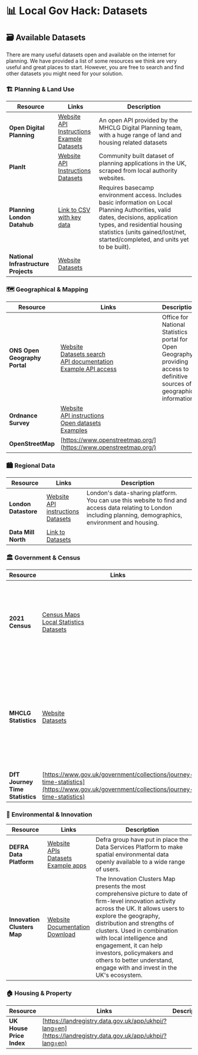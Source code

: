 # 📊 Local Gov Hack: Datasets

## 🗃️ Available Datasets

There are many useful datasets open and available on the internet for planning. We have provided a list of some resources we think are very useful and great places to start. However, you are free to search and find other datasets you might need for your solution.


### 🏗️ Planning & Land Use
| Resource | Links | Description |
|----------|-------|-------------|
| **Open Digital Planning** | [Website](https://www.planning.data.gov.uk/)<br>[API Instructions](https://www.planning.data.gov.uk/docs#api%20)<br>[Example](https://github.com/i-dot-ai/local-gov-hack/blob/main/dataset_examples/open_digital_planning.py)<br>[Datasets](https://www.planning.data.gov.uk/dataset/) | An open API provided by the MHCLG Digital Planning team, with a huge range of land and housing related datasets |
| **PlanIt** | [Website](https://www.planit.org.uk/)<br>[API Instructions](https://www.planit.org.uk/api/)<br>[Datasets](https://www.planit.org.uk/dictionary/) | Community built dataset of planning applications in the UK, scraped from local authority websites. |
| **Planning London Datahub** | [Link to CSV with key data](https://3.basecamp.com/5954308/join/JskKpUBSD9Uq) | Requires basecamp environment access. Includes basic information on Local Planning Authorities, valid dates, decisions, application types, and residential housing statistics (units gained/lost/net, started/completed, and units yet to be built). |
| **National Infrastructure Projects** | [Website](https://national-infrastructure-consenting.planninginspectorate.gov.uk/project-search)<br>[Datasets](https://national-infrastructure-consenting.planninginspectorate.gov.uk/register-of-applications) | |

### 🗺️ Geographical & Mapping
| Resource | Links | Description |
|----------|-------|-------------|
| **ONS Open Geography Portal** | [Website](https://geoportal.statistics.gov.uk/)<br>[Datasets search](https://geoportal.statistics.gov.uk/search?sort=Date%20Updated%7Cmodified%7Cdesc)<br>[API documentation](https://geoportal.statistics.gov.uk/api/search/definition/)<br>[Example API access](https://thedatasavvycorner.com/blogs/06-working-with-ons-open-geo-portal) | Office for National Statistics portal for Open Geography, providing access to definitive sources of geographic information |
| **Ordnance Survey** | [Website](https://osdatahub.os.uk/)<br>[API instructions](https://docs.os.uk/os-apis)<br>[Open datasets](https://osdatahub.os.uk/downloads/open)<br>[Examples](https://labs.os.uk/public/os-data-hub-examples/) | |
| **OpenStreetMap** | [https://www.openstreetmap.org/](https://www.openstreetmap.org/) | |

### 🏙️ Regional Data
| Resource | Links | Description |
|----------|-------|-------------|
| **London Datastore** | [Website](https://data.london.gov.uk/guidance/)<br>[API instructions](https://www.london.gov.uk/sites/default/files/planninglondondatahub_api_connection_technical_documentation_v1.pdf)<br>[Datasets](https://data.london.gov.uk/dataset/) | London's data-sharing platform. You can use this website to find and access data relating to London including planning, demographics, environment and housing. |
| **Data Mill North** | [Link to Datasets](https://datamillnorth.org/search?type=dataset) | |

### 🏛️ Government & Census
| Resource | Links | Description |
|----------|-------|-------------|
| **2021 Census** | [Census Maps](https://www.ons.gov.uk/census/maps/)<br>[Local Statistics](https://www.ons.gov.uk/explore-local-statistics/)<br>[Datasets](https://www.nomisweb.co.uk/sources/census_2021) | Interactive map tool that visualises Census 2021 data on different topics down to a local authority area and neighbourhood level. |
| **MHCLG Statistics** | [Website](https://www.gov.uk/government/organisations/ministry-of-housing-communities-local-government/about/statistics)<br>[Datasets](https://www.gov.uk/search/research-and-statistics?content_store_document_type=statistics_published&organisations%5B%5D=ministry-of-housing-communities-local-government&order=updated-newest) | MHCLG publishes statistics relating to deprivation, fire, housing and homelessness, local government finance, planning performance and land use. |
| **DfT Journey Time Statistics** | [https://www.gov.uk/government/collections/journey-time-statistics](https://www.gov.uk/government/collections/journey-time-statistics) | |

### 🌳 Environmental & Innovation
| Resource | Links | Description |
|----------|-------|-------------|
| **DEFRA Data Platform** | [Website](https://environment.data.gov.uk/)<br>[APIs](https://environment.data.gov.uk/apiportal)<br>[Datasets](https://environment.data.gov.uk/apiportal)<br>[Example apps](https://environment.data.gov.uk/appgallery) | Defra group have put in place the Data Services Platform to make spatial environmental data openly available to a wide range of users. |
| **Innovation Clusters Map** | [Website](https://www.innovationclusters.dsit.gov.uk/)<br>[Documentation](https://www.gov.uk/government/publications/identifying-and-describing-uk-innovation-clusters)<br>[Download](https://www.innovationclusters.dsit.gov.uk/) | The Innovation Clusters Map presents the most comprehensive picture to date of firm-level innovation activity across the UK. It allows users to explore the geography, distribution and strengths of clusters. Used in combination with local intelligence and engagement, it can help investors, policymakers and others to better understand, engage with and invest in the UK's ecosystem. |

### 🏠 Housing & Property
| Resource | Links | Description |
|----------|-------|-------------|
| **UK House Price Index** | [https://landregistry.data.gov.uk/app/ukhpi/?lang=en](https://landregistry.data.gov.uk/app/ukhpi/?lang=en) | |

